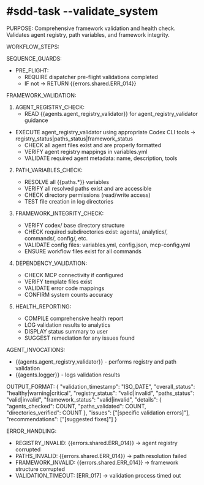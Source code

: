 # #sdd-task --validate_system

PURPOSE: Comprehensive framework validation and health check. Validates agent registry, path variables, and framework integrity.

WORKFLOW_STEPS:

SEQUENCE_GUARDS:
- PRE_FLIGHT:
  - REQUIRE dispatcher pre-flight validations completed
  - IF not → RETURN {{errors.shared.ERR_014}}

FRAMEWORK_VALIDATION:
1. AGENT_REGISTRY_CHECK:
   - READ {{agents.agent_registry_validator}} for agent_registry_validator guidance
- EXECUTE agent_registry_validator using appropriate Codex CLI tools → registry_status|paths_status|framework_status
   - CHECK all agent files exist and are properly formatted
   - VERIFY agent registry mappings in variables.yml
   - VALIDATE required agent metadata: name, description, tools

2. PATH_VARIABLES_CHECK:
   - RESOLVE all {{paths.*}} variables
   - VERIFY all resolved paths exist and are accessible
   - CHECK directory permissions (read/write access)
   - TEST file creation in log directories

3. FRAMEWORK_INTEGRITY_CHECK:
   - VERIFY codex/ base directory structure
   - CHECK required subdirectories exist: agents/, analytics/, commands/, config/, etc.
   - VALIDATE config files: variables.yml, config.json, mcp-config.yml
   - ENSURE workflow files exist for all commands

4. DEPENDENCY_VALIDATION:
   - CHECK MCP connectivity if configured
   - VERIFY template files exist
   - VALIDATE error code mappings
   - CONFIRM system counts accuracy

5. HEALTH_REPORTING:
   - COMPILE comprehensive health report
   - LOG validation results to analytics
   - DISPLAY status summary to user
   - SUGGEST remediation for any issues found

AGENT_INVOCATIONS:
- {{agents.agent_registry_validator}} - performs registry and path validation
- {{agents.logger}} - logs validation results

OUTPUT_FORMAT:
{
  "validation_timestamp": "ISO_DATE",
  "overall_status": "healthy|warning|critical",
  "registry_status": "valid|invalid",
  "paths_status": "valid|invalid",
  "framework_status": "valid|invalid",
  "details": {
    "agents_checked": COUNT,
    "paths_validated": COUNT,
    "directories_verified": COUNT
  },
  "issues": ["[specific validation errors]"],
  "recommendations": ["[suggested fixes]"]
}

ERROR_HANDLING:
- REGISTRY_INVALID: {{errors.shared.ERR_014}} → agent registry corrupted
- PATHS_INVALID: {{errors.shared.ERR_014}} → path resolution failed
- FRAMEWORK_INVALID: {{errors.shared.ERR_014}} → framework structure corrupted
- VALIDATION_TIMEOUT: [ERR_017] → validation process timed out

